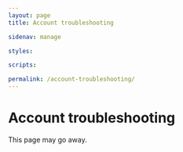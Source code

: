```yaml
---
layout: page
title: Account troubleshooting

sidenav: manage

styles:

scripts:

permalink: /account-troubleshooting/
---
```

<h1>Account troubleshooting</h1>

This page may go away.

<!-- CONTENT END -->
